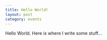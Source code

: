 ```yaml
---
title: Hello World!
layout: post
category: events
---
```


Hello World. Here is where I write some stuff...

